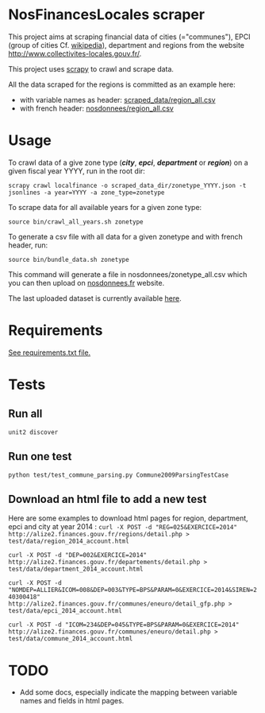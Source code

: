 NosFinancesLocales scraper
=========

This project aims at scraping financial data of cities (="communes"), EPCI
(group of cities Cf. [wikipedia](http://fr.wikipedia.org/wiki/%C3%89tablissement_public_de_coop%C3%A9ration_intercommunale)), department and regions from the website
http://www.collectivites-locales.gouv.fr/.

This project uses [scrapy](https://github.com/scrapy/scrapy) to crawl and scrape data.

All the data scraped for the regions is committed as an example here:
 * with variable names as header: [scraped_data/region_all.csv](scraped_data/region_all.csv)
 * with french header: [nosdonnees/region_all.csv](nosdonnees/region_all.csv)


Usage
=====

To crawl data of a give zone type (***city***, ***epci***, ***department*** or ***region***) on a given fiscal
year YYYY, run in the root dir:

`scrapy crawl localfinance -o scraped_data_dir/zonetype_YYYY.json -t jsonlines -a year=YYYY -a zone_type=zonetype`

To scrape data for all available years for a given zone type:

`source bin/crawl_all_years.sh zonetype`

To generate a csv file with all data for a given zonetype and with french
header, run:

`source bin/bundle_data.sh zonetype`

This command will generate a file in nosdonnees/zonetype_all.csv which you can then
upload on [nosdonnees.fr](http://www.nosdonnees.fr) website.

The last uploaded dataset is currently available [here](http://www.nosdonnees.fr/dataset/donnees-comptables-et-fiscales-des-collectivites-locales).



Requirements
===========
[See requirements.txt file.](requirements.txt)


Tests
=====

## Run all
`unit2 discover`

## Run one test
`python test/test_commune_parsing.py Commune2009ParsingTestCase`

## Download an html file to add a new test
Here are some examples to download html pages for region, department, epci and city at year 2014 :
`curl -X POST -d "REG=025&EXERCICE=2014" http://alize2.finances.gouv.fr/regions/detail.php > test/data/region_2014_account.html`

`curl -X POST -d "DEP=002&EXERCICE=2014" http://alize2.finances.gouv.fr/departements/detail.php > test/data/department_2014_account.html`

`curl -X POST -d "NOMDEP=ALLIER&ICOM=008&DEP=003&TYPE=BPS&PARAM=0&EXERCICE=2014&SIREN=240300418" http://alize2.finances.gouv.fr/communes/eneuro/detail_gfp.php > test/data/epci_2014_account.html`

`curl -X POST -d "ICOM=234&DEP=045&TYPE=BPS&PARAM=0&EXERCICE=2014" http://alize2.finances.gouv.fr/communes/eneuro/detail.php > test/data/commune_2014_account.html`


TODO
====
 * Add some docs, especially indicate the mapping between variable names and
   fields in html pages.


